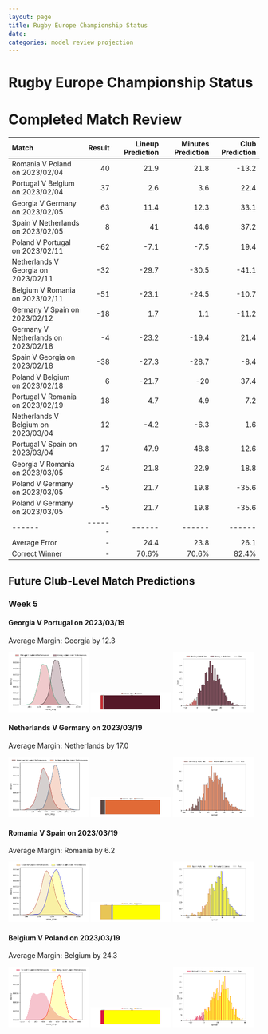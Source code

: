 ```yaml
---  
layout: page  
title: Rugby Europe Championship Status  
date:   
categories: model review projection  
---
```

# Rugby Europe Championship Status

# Completed Match Review


| Match                               |   Result |   Lineup Prediction |   Minutes Prediction |   Club Prediction |
|:------------------------------------|---------:|--------------------:|---------------------:|------------------:|
| Romania V Poland on 2023/02/04      |       40 |                21.9 |                 21.8 |             -13.2 |
| Portugal V Belgium on 2023/02/04    |       37 |                 2.6 |                  3.6 |              22.4 |
| Georgia V Germany on 2023/02/05     |       63 |                11.4 |                 12.3 |              33.1 |
| Spain V Netherlands on 2023/02/05   |        8 |                41   |                 44.6 |              37.2 |
| Poland V Portugal on 2023/02/11     |      -62 |                -7.1 |                 -7.5 |              19.4 |
| Netherlands V Georgia on 2023/02/11 |      -32 |               -29.7 |                -30.5 |             -41.1 |
| Belgium V Romania on 2023/02/11     |      -51 |               -23.1 |                -24.5 |             -10.7 |
| Germany V Spain on 2023/02/12       |      -18 |                 1.7 |                  1.1 |             -11.2 |
| Germany V Netherlands on 2023/02/18 |       -4 |               -23.2 |                -19.4 |              21.4 |
| Spain V Georgia on 2023/02/18       |      -38 |               -27.3 |                -28.7 |              -8.4 |
| Poland V Belgium on 2023/02/18      |        6 |               -21.7 |                -20   |              37.4 |
| Portugal V Romania on 2023/02/19    |       18 |                 4.7 |                  4.9 |               7.2 |
| Netherlands V Belgium on 2023/03/04 |       12 |                -4.2 |                 -6.3 |               1.6 |
| Portugal V Spain on 2023/03/04      |       17 |                47.9 |                 48.8 |              12.6 |
| Georgia V Romania on 2023/03/05     |       24 |                21.8 |                 22.9 |              18.8 |
| Poland V Germany on 2023/03/05      |       -5 |                21.7 |                 19.8 |             -35.6 |
| Poland V Germany on 2023/03/05      |       -5 |                21.7 |                 19.8 |             -35.6 |
| ------ | ------ | ------ | ------ | ------ |
| Average Error |       - | 24.4 | 23.8 | 26.1 |
| Correct Winner |       - | 70.6% | 70.6% | 82.4% |


## Future Club-Level Match Predictions

### Week 5

#### Georgia V Portugal on 2023/03/19


Average Margin: Georgia by 12.3

<p float="left">
<img src="plots/performances_Georgia_V_Portugal_5.png" width="32%" />
<img src="plots/resultbar_Georgia_V_Portugal_5.png" width="32%" />
<img src="plots/spreads_Georgia_V_Portugal_5.png" width="32%" />
</p>

#### Netherlands V Germany on 2023/03/19


Average Margin: Netherlands by 17.0

<p float="left">
<img src="plots/performances_Netherlands_V_Germany_5.png" width="32%" />
<img src="plots/resultbar_Netherlands_V_Germany_5.png" width="32%" />
<img src="plots/spreads_Netherlands_V_Germany_5.png" width="32%" />
</p>

#### Romania V Spain on 2023/03/19


Average Margin: Romania by 6.2

<p float="left">
<img src="plots/performances_Romania_V_Spain_5.png" width="32%" />
<img src="plots/resultbar_Romania_V_Spain_5.png" width="32%" />
<img src="plots/spreads_Romania_V_Spain_5.png" width="32%" />
</p>

#### Belgium V Poland on 2023/03/19


Average Margin: Belgium by 24.3

<p float="left">
<img src="plots/performances_Belgium_V_Poland_5.png" width="32%" />
<img src="plots/resultbar_Belgium_V_Poland_5.png" width="32%" />
<img src="plots/spreads_Belgium_V_Poland_5.png" width="32%" />
</p>
